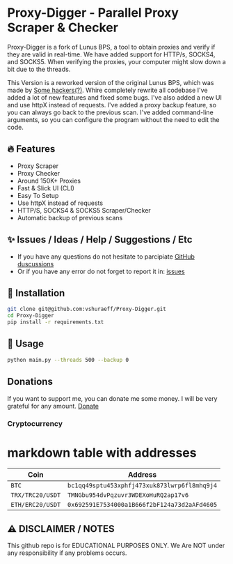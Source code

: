 # Proxy-Digger - Parallel Proxy Scraper & Checker
Proxy-Digger is a fork of Lunus BPS, a tool to obtain proxies and verify if they are valid in real-time. We have added support for HTTP/s, SOCKS4, and SOCKS5. When verifying the proxies, your computer might slow down a bit due to the threads.

This Version is a reworked version of the original Lunus BPS, which was made by [Some hackers(?)](https://github.com/H4cK3dR4Du/LunusBPS).
Whire completely rewrite all codebase I've added a lot of new features and fixed some bugs.
I've also added a new UI and use httpX instead of requests.
I've added a proxy backup feature, so you can always go back to the previous scan.
I've added command-line arguments, so you can configure the program without the need to edit the code.

## 🔥 Features
- Proxy Scraper
- Proxy Checker
- Around 150K+ Proxies
- Fast & Slick UI (CLI)
- Easy To Setup
- Use httpX instead of requests
- HTTP/S, SOCKS4 & SOCKS5 Scraper/Checker
- Automatic backup of previous scans

## ✨ Issues / Ideas / Help / Suggestions / Etc
- If you have any questions do not hesitate to parcipiate [GitHub duscussions](https://github.com/vshuraeff/LunusBPS-reworked/discussions)
- Or if you have any error do not forget to report it in: [issues](https://github.com/vshuraeff/LunusBPS-reworked/issues/new)

## 🚀 Installation
```bash
git clone git@github.com:vshuraeff/Proxy-Digger.git
cd Proxy-Digger
pip install -r requirements.txt
```

## 📝 Usage
```bash
python main.py --threads 500 --backup 0
```

## Donations
If you want to support me, you can donate me some money. I will be very grateful for any amount. [Donate](https://www.buymeacoffee.com/vshuraeff)
### Cryptocurrency
# markdown table with addresses

| Coin | Address |
| --- | --- |
| `BTC` |`bc1qq49sptu453xphfj473xuk873lwrp6fl8mhq9j4` |
| `TRX/TRC20/USDT` | `TMNGbu954dvPqzuvr3WDEXoHuRQ2ap17v6` |
| `ETH/ERC20/USDT` | `0x692591E7534000a1B666f2bF124a73d2aAFd4605` |

## ⚠️ DISCLAIMER / NOTES
This github repo is for EDUCATIONAL PURPOSES ONLY. We Are NOT under any responsibility if any problems occurs.

